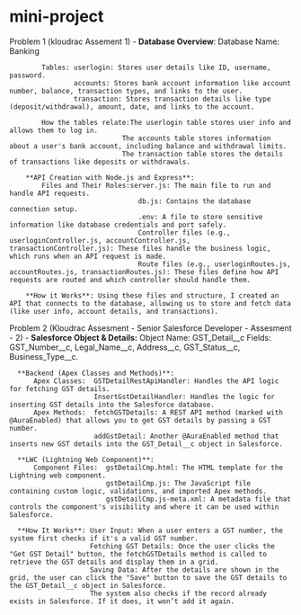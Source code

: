 # mini-project
Problem 1 (kloudrac Assement 1) - 
        **Database Overview**:
            Database Name: Banking
            
            Tables: userlogin: Stores user details like ID, username, password.
                    accounts: Stores bank account information like account number, balance, transaction types, and links to the user.
                    transaction: Stores transaction details like type (deposit/withdrawal), amount, date, and links to the account.
          
            How the tables relate:The userlogin table stores user info and allows them to log in.
                                The accounts table stores information about a user's bank account, including balance and withdrawal limits.
                                The transaction table stores the details of transactions like deposits or withdrawals.
          
        **API Creation with Node.js and Express**:
            Files and Their Roles:server.js: The main file to run and handle API requests.
                                    db.js: Contains the database connection setup.
                                    .env: A file to store sensitive information like database credentials and port safely.
                                    Controller files (e.g., userloginController.js, accountController.js, transactionController.js): These files handle the business logic, which runs when an API request is made.
                                    Route files (e.g., userloginRoutes.js, accountRoutes.js, transactionRoutes.js): These files define how API requests are routed and which controller should handle them.
          
        **How it Works**: Using these files and structure, I created an API that connects to the database, allowing us to store and fetch data (like user info, account details, and transactions).

Problem 2 (Kloudrac Assesment - Senior Salesforce Developer - Assesment - 2) - 
      **Salesforce Object & Details:**
          Object Name: GST_Detail__c
          Fields: GST_Number__c, Legal_Name__c, Address__c, GST_Status__c, Business_Type__c.
      
      **Backend (Apex Classes and Methods)**:
          Apex Classes:  GSTDetailRestApiHandler: Handles the API logic for fetching GST details.
                         InsertGstDetailHandler: Handles the logic for inserting GST details into the Salesforce database.
          Apex Methods:  fetchGSTDetails: A REST API method (marked with @AuraEnabled) that allows you to get GST details by passing a GST number.
                         addGstDetail: Another @AuraEnabled method that inserts new GST details into the GST_Detail__c object in Salesforce.

      **LWC (Lightning Web Component)**:
          Component Files:  gstDetailCmp.html: The HTML template for the Lightning web component.
                            gstDetailCmp.js: The JavaScript file containing custom logic, validations, and imported Apex methods.
                            gstDetailCmp.js-meta.xml: A metadata file that controls the component's visibility and where it can be used within Salesforce.

      **How It Works**: User Input: When a user enters a GST number, the system first checks if it's a valid GST number.
                        Fetching GST Details: Once the user clicks the "Get GST Detail" button, the fetchGSTDetails method is called to retrieve the GST details and display them in a grid.
                        Saving Data: After the details are shown in the grid, the user can click the "Save" button to save the GST details to the GST_Detail__c object in Salesforce.
                        The system also checks if the record already exists in Salesforce. If it does, it won’t add it again.
